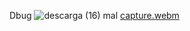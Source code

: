 Dbug
![descarga (16)](https://github.com/davidgfb/Shader-debug-string/assets/20667923/c83550ba-629e-49db-af9d-f8af8058167b)
mal
[capture.webm](https://github.com/davidgfb/Shader-debug-string/assets/20667923/60157217-2db2-4e2d-9d25-bd9ef3f35037)
